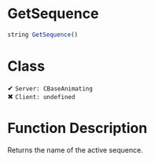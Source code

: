 # GetSequence
```js
string GetSequence()
```
# Class
✔ `Server: CBaseAnimating`  
✖ `Client: undefined`  

# Function Description
Returns the name of the active sequence.
